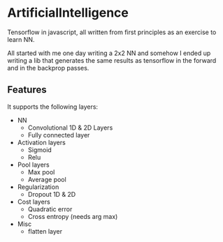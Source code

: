 # ArtificialIntelligence

Tensorflow in javascript, all written from first principles as an exercise to learn NN. 

All started with me one day writing a 2x2 NN and somehow I ended up writing a lib that generates the same results as tensorflow in the forward and in the backprop passes.

## Features

It supports the following layers:

-  NN
   - Convolutional 1D & 2D Layers  
   - Fully connected layer  
-  Activation layers
   -  Sigmoid
   -  Relu
-  Pool layers
   -  Max pool
   -  Average pool   
-  Regularization
   - Dropout 1D & 2D
-  Cost layers
   - Quadratic error
   - Cross entropy (needs arg max)
-  Misc 
   - flatten layer




